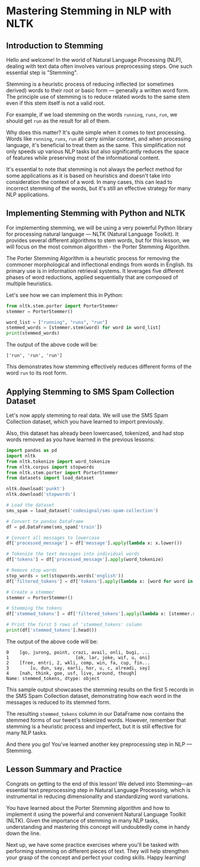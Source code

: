 # Mastering Stemming in NLP with NLTK

## Introduction to Stemming
Hello and welcome! In the world of Natural Language Processing (NLP), dealing with text data often involves various preprocessing steps. One such essential step is "Stemming".

Stemming is a heuristic process of reducing inflected (or sometimes derived) words to their root or basic form — generally a written word form. The principle use of stemming is to reduce related words to the same stem even if this stem itself is not a valid root.

For example, if we load stemming on the words `running`, `runs`, `run`, we should get `run` as the result for all of them.

Why does this matter? It's quite simple when it comes to text processing. Words like `running`, `runs`, `run` all carry similar context, and when processing language, it's beneficial to treat them as the same. This simplification not only speeds up various NLP tasks but also significantly reduces the space of features while preserving most of the informational content.

It's essential to note that stemming is not always the perfect method for some applications as it is based on heuristics and doesn't take into consideration the context of a word. In many cases, this can lead to incorrect stemming of the words, but it's still an effective strategy for many NLP applications.

## Implementing Stemming with Python and NLTK
For implementing stemming, we will be using a very powerful Python library for processing natural language — NLTK (Natural Language Toolkit). It provides several different algorithms to stem words, but for this lesson, we will focus on the most common algorithm - the Porter Stemming Algorithm.

The Porter Stemming Algorithm is a heuristic process for removing the commoner morphological and inflectional endings from words in English. Its primary use is in information retrieval systems. It leverages five different phases of word reductions, applied sequentially that are composed of multiple heuristics.

Let's see how we can implement this in Python:

```Python
from nltk.stem.porter import PorterStemmer
stemmer = PorterStemmer()

word_list = ["running", "runs", "run"]
stemmed_words = [stemmer.stem(word) for word in word_list]
print(stemmed_words)
```

The output of the above code will be:

```Plain text
['run', 'run', 'run']
```

This demonstrates how stemming effectively reduces different forms of the word `run` to its root form.

## Applying Stemming to SMS Spam Collection Dataset
Let's now apply stemming to real data. We will use the SMS Spam Collection dataset, which you have learned to import previously.

Also, this dataset has already been lowercased, tokenized, and had stop words removed as you have learned in the previous lessons:

```Python
import pandas as pd
import nltk
from nltk.tokenize import word_tokenize
from nltk.corpus import stopwords
from nltk.stem.porter import PorterStemmer
from datasets import load_dataset

nltk.download('punkt')
nltk.download('stopwords')

# Load the dataset
sms_spam = load_dataset('codesignal/sms-spam-collection')

# Convert to pandas DataFrame
df = pd.DataFrame(sms_spam['train'])

# Convert all messages to lowercase
df['processed_message'] = df['message'].apply(lambda x: x.lower())

# Tokenize the text messages into individual words
df['tokens'] = df['processed_message'].apply(word_tokenize)

# Remove stop words
stop_words = set(stopwords.words('english'))
df['filtered_tokens'] = df['tokens'].apply(lambda x: [word for word in x if word not in stop_words])

# Create a stemmer
stemmer = PorterStemmer()

# Stemming the tokens
df['stemmed_tokens'] = df['filtered_tokens'].apply(lambda x: [stemmer.stem(word) for word in x])

# Print the first 5 rows of 'stemmed_tokens' column
print(df['stemmed_tokens'].head())
```

The output of the above code will be:

```Plain text
0    [go, jurong, point, crazi, avail, onli, bugi, ...
1                         [ok, lar, joke, wif, u, oni]
2    [free, entri, 2, wkli, comp, win, fa, cup, fin...
3        [u, dun, say, earli, hor, u, c, alreadi, say]
4    [nah, think, goe, usf, live, around, though]
Name: stemmed_tokens, dtype: object
```

This sample output showcases the stemming results on the first 5 records in the SMS Spam Collection dataset, demonstrating how each word in the messages is reduced to its stemmed form.

The resulting `stemmed_tokens` column in our DataFrame now contains the stemmed forms of our tweet's tokenized words. However, remember that stemming is a heuristic process and imperfect, but it is still effective for many NLP tasks.

And there you go! You've learned another key preprocessing step in NLP — Stemming.

## Lesson Summary and Practice
Congrats on getting to the end of this lesson! We delved into Stemming—an essential text preprocessing step in Natural Language Processing, which is instrumental in reducing dimensionality and standardizing word variations.

You have learned about the Porter Stemming algorithm and how to implement it using the powerful and convenient Natural Language Toolkit (NLTK). Given the importance of stemming in many NLP tasks, understanding and mastering this concept will undoubtedly come in handy down the line.

Next up, we have some practice exercises where you'll be tasked with performing stemming on different pieces of text. They will help strengthen your grasp of the concept and perfect your coding skills. Happy learning!

